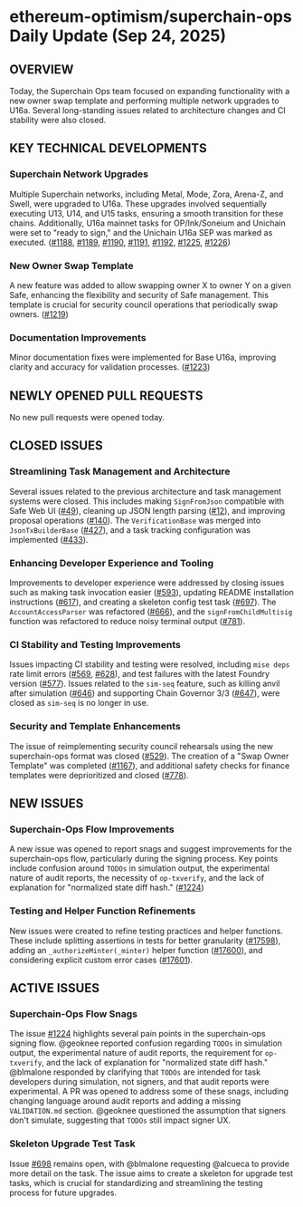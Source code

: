 # ethereum-optimism/superchain-ops Daily Update (Sep 24, 2025)
## OVERVIEW 
Today, the Superchain Ops team focused on expanding functionality with a new owner swap template and performing multiple network upgrades to U16a. Several long-standing issues related to architecture changes and CI stability were also closed.

## KEY TECHNICAL DEVELOPMENTS

### Superchain Network Upgrades
Multiple Superchain networks, including Metal, Mode, Zora, Arena-Z, and Swell, were upgraded to U16a. These upgrades involved sequentially executing U13, U14, and U15 tasks, ensuring a smooth transition for these chains. Additionally, U16a mainnet tasks for OP/Ink/Soneium and Unichain were set to "ready to sign," and the Unichain U16a SEP was marked as executed.
([#1188](https://github.com/ethereum-optimism/superchain-ops/pull/1188), [#1189](https://github.com/ethereum-optimism/superchain-ops/pull/1189), [#1190](https://github.com/ethereum-optimism/superchain-ops/pull/1190), [#1191](https://github.com/ethereum-optimism/superchain-ops/pull/1191), [#1192](https://github.com/ethereum-optimism/superchain-ops/pull/1192), [#1225](https://github.com/ethereum-optimism/superchain-ops/pull/1225), [#1226](https://github.com/ethereum-optimism/superchain-ops/pull/1226))

### New Owner Swap Template
A new feature was added to allow swapping owner X to owner Y on a given Safe, enhancing the flexibility and security of Safe management. This template is crucial for security council operations that periodically swap owners.
([#1219](https://github.com/ethereum-optimism/superchain-ops/pull/1219))

### Documentation Improvements
Minor documentation fixes were implemented for Base U16a, improving clarity and accuracy for validation processes.
([#1223](https://github.com/ethereum-optimism/superchain-ops/pull/1223))

## NEWLY OPENED PULL REQUESTS
No new pull requests were opened today.

## CLOSED ISSUES

### Streamlining Task Management and Architecture
Several issues related to the previous architecture and task management systems were closed. This includes making `SignFromJson` compatible with Safe Web UI ([#49](https://github.com/ethereum-optimism/superchain-ops/issues/49)), cleaning up JSON length parsing ([#12](https://github.com/ethereum-optimism/superchain-ops/issues/12)), and improving proposal operations ([#140](https://github.com/ethereum-optimism/superchain-ops/issues/140)). The `VerificationBase` was merged into `JsonTxBuilderBase` ([#427](https://github.com/ethereum-optimism/superchain-ops/issues/427)), and a task tracking configuration was implemented ([#433](https://github.com/ethereum-optimism/superchain-ops/issues/433)).

### Enhancing Developer Experience and Tooling
Improvements to developer experience were addressed by closing issues such as making task invocation easier ([#593](https://github.com/ethereum-optimism/superchain-ops/issues/593)), updating README installation instructions ([#617](https://github.com/ethereum-optimism/superchain-ops/issues/617)), and creating a skeleton config test task ([#697](https://github.com/ethereum-optimism/superchain-ops/issues/697)). The `AccountAccessParser` was refactored ([#666](https://github.com/ethereum-optimism/superchain-ops/issues/666)), and the `signFromChildMultisig` function was refactored to reduce noisy terminal output ([#781](https://github.com/ethereum-optimism/superchain-ops/issues/781)).

### CI Stability and Testing Improvements
Issues impacting CI stability and testing were resolved, including `mise deps` rate limit errors ([#569](https://github.com/ethereum-optimism/superchain-ops/issues/569), [#628](https://github.com/ethereum-optimism/superchain-ops/issues/628)), and test failures with the latest Foundry version ([#577](https://github.com/ethereum-optimism/superchain-ops/issues/577)). Issues related to the `sim-seq` feature, such as killing anvil after simulation ([#646](https://github.com/ethereum-optimism/superchain-ops/issues/646)) and supporting Chain Governor 3/3 ([#647](https://github.com/ethereum-optimism/superchain-ops/issues/647)), were closed as `sim-seq` is no longer in use.

### Security and Template Enhancements
The issue of reimplementing security council rehearsals using the new superchain-ops format was closed ([#529](https://github.com/ethereum-optimism/superchain-ops/issues/529)). The creation of a "Swap Owner Template" was completed ([#1167](https://github.com/ethereum-optimism/superchain-ops/issues/1167)), and additional safety checks for finance templates were deprioritized and closed ([#778](https://github.com/ethereum-optimism/superchain-ops/issues/778)).

## NEW ISSUES

### Superchain-Ops Flow Improvements
A new issue was opened to report snags and suggest improvements for the superchain-ops flow, particularly during the signing process. Key points include confusion around `TODOs` in simulation output, the experimental nature of audit reports, the necessity of `op-txverify`, and the lack of explanation for "normalized state diff hash."
([#1224](https://github.com/ethereum-optimism/superchain-ops/issues/1224))

### Testing and Helper Function Refinements
New issues were created to refine testing practices and helper functions. These include splitting assertions in tests for better granularity ([#17598](https://github.com/ethereum-optimism/superchain-ops/issues/17598)), adding an `_authorizeMinter(_minter)` helper function ([#17600](https://github.com/ethereum-optimism/superchain-ops/issues/17600)), and considering explicit custom error cases ([#17601](https://github.com/ethereum-optimism/superchain-ops/issues/17601)).

## ACTIVE ISSUES

### Superchain-Ops Flow Snags
The issue [#1224](https://github.com/ethereum-optimism/superchain-ops/issues/1224) highlights several pain points in the superchain-ops signing flow. @geoknee reported confusion regarding `TODOs` in simulation output, the experimental nature of audit reports, the requirement for `op-txverify`, and the lack of explanation for "normalized state diff hash." @blmalone responded by clarifying that `TODOs` are intended for task developers during simulation, not signers, and that audit reports were experimental. A PR was opened to address some of these snags, including changing language around audit reports and adding a missing `VALIDATION.md` section. @geoknee questioned the assumption that signers don't simulate, suggesting that `TODOs` still impact signer UX.

### Skeleton Upgrade Test Task
Issue [#698](https://github.com/ethereum-optimism/superchain-ops/issues/698) remains open, with @blmalone requesting @alcueca to provide more detail on the task. The issue aims to create a skeleton for upgrade test tasks, which is crucial for standardizing and streamlining the testing process for future upgrades.